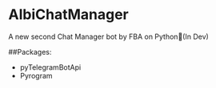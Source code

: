 # AlbiChatManager
A new second Chat Manager bot by FBA on Python🧿(In Dev)

##Packages:
- pyTelegramBotApi
- Pyrogram
